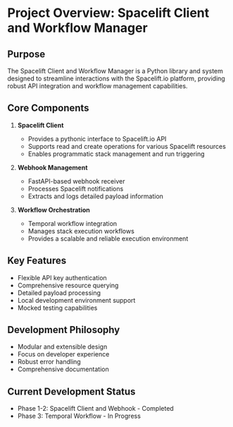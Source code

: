 # Project Overview: Spacelift Client and Workflow Manager

## Purpose
The Spacelift Client and Workflow Manager is a Python library and system designed to streamline interactions with the Spacelift.io platform, providing robust API integration and workflow management capabilities.

## Core Components
1. **Spacelift Client**
   - Provides a pythonic interface to Spacelift.io API
   - Supports read and create operations for various Spacelift resources
   - Enables programmatic stack management and run triggering

2. **Webhook Management**
   - FastAPI-based webhook receiver
   - Processes Spacelift notifications
   - Extracts and logs detailed payload information

3. **Workflow Orchestration**
   - Temporal workflow integration
   - Manages stack execution workflows
   - Provides a scalable and reliable execution environment

## Key Features
- Flexible API key authentication
- Comprehensive resource querying
- Detailed payload processing
- Local development environment support
- Mocked testing capabilities

## Development Philosophy
- Modular and extensible design
- Focus on developer experience
- Robust error handling
- Comprehensive documentation

## Current Development Status
- Phase 1-2: Spacelift Client and Webhook - Completed
- Phase 3: Temporal Workflow - In Progress